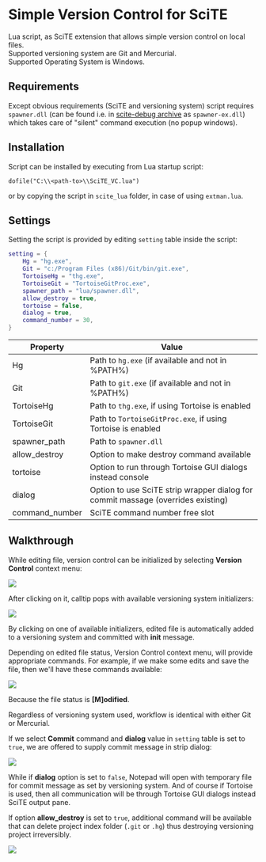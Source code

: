 Simple Version Control for SciTE
===

Lua script, as SciTE extension that allows simple version control on local files.  
Supported versioning system are Git and Mercurial.  
Supported Operating System is Windows.  

Requirements
---
Except obvious requirements (SciTE and versioning system) script requires `spawner.dll` (can be found i.e. in [scite-debug archive](http://files.luaforge.net/releases/scitedebug/scitedebug/0.9.1) as `spawner-ex.dll`) which takes care of "silent" command execution (no popup windows).

Installation
---
Script can be installed by executing from Lua startup script:

`dofile("C:\\<path-to>\\SciTE_VC.lua") `

or by copying the script in `scite_lua` folder, in case of using `extman.lua`.

Settings
---
Setting the script is provided by editing `setting` table inside the script:
``` lua
setting = {                             
    Hg = "hg.exe",                      
    Git = "c:/Program Files (x86)/Git/bin/git.exe",  							
    TortoiseHg = "thg.exe",
    TortoiseGit = "TortoiseGitProc.exe",
    spawner_path = "lua/spawner.dll",   
    allow_destroy = true,               
    tortoise = false,                   
    dialog = true,                      
    command_number = 30,                
}
```

|Property|Value|
|-------|-----|
|Hg|Path to `hg.exe` (if available and not in %PATH%)|
|Git|Path to `git.exe` (if available and not in %PATH%)|
|TortoiseHg|Path to `thg.exe`, if using Tortoise is enabled|
|TortoiseGit|Path to `TortoiseGitProc.exe`, if using Tortoise is enabled|
|spawner_path|Path to `spawner.dll`|
|allow_destroy|Option to make destroy command available|
|tortoise|Option to run through Tortoise GUI dialogs instead console|
|dialog|Option to use SciTE strip wrapper dialog for commit massage (overrides existing)|
|command_number|SciTE command number free slot |


Walkthrough
---
While editing file, version control can be initialized by selecting __Version Control__ context menu:

![](http://i.imgur.com/xdKVlWs.png)

After clicking on it, calltip pops with available versioning system initializers:

![](http://i.imgur.com/v5JmGhf.png)

By clicking on one of available initializers, edited file is automatically added to a versioning system and committed with __init__ message.

Depending on edited file status, Version Control context menu, will provide appropriate commands. For example, if we make some edits and save the file, then we'll have these commands available:

![](http://i.imgur.com/EFf2wL6.png)

Because the file status is __[M]odified__.

Regardless of versioning system used, workflow is identical with either Git or Mercurial.

If we select __Commit__ command and __dialog__ value in `setting` table is set to `true`, we are offered to supply commit message in strip dialog:

![](http://i.imgur.com/Egjqsqa.png)

While if __dialog__ option is set to `false`, Notepad will open with temporary file for commit message as set by versioning system. And of course if Tortoise is used, then all communication will be through Tortoise GUI dialogs instead SciTE output pane.

If option __allow_destroy__ is set to `true`, additional command will be available that can delete project index folder (`.git` or `.hg`) thus destroying versioning project irreversibly.

![](http://i.imgur.com/bOwXyCU.png)
